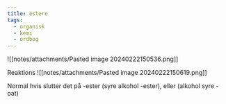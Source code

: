 ```yaml
---
title: estere
tags:
  - organisk
  - kemi
  - ordbog
---
```


![[notes/attachments/Pasted image 20240222150536.png]]

Reaktions
![[notes/attachments/Pasted image 20240222150619.png]]

Normal hvis slutter det på -ester (syre alkohol -ester), eller (alkohol syre -oat)

